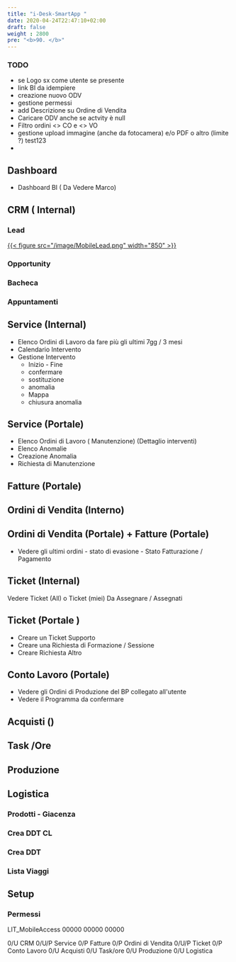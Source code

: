 ```yaml
---
title: "i-Desk-SmartApp "
date: 2020-04-24T22:47:10+02:00
draft: false
weight : 2800
pre: "<b>90. </b>"
---
```



### TODO
- se  Logo sx come utente se presente
- link BI da idempiere
- creazione nuovo ODV
- gestione permessi
- add Descrizione su Ordine di Vendita
- Caricare ODV anche se actvity è null
- Filtro ordini <> CO e <> VO
- gestione upload immagine (anche da fotocamera) e/o PDF o altro (limite ?)
test123
- 


## Dashboard

- Dashboard BI ( Da Vedere Marco)

## CRM ( Internal)

### Lead

[{{< figure src="/image/MobileLead.png"  width="850"  >}}](/image/MobileLead.png)

### Opportunity

### Bacheca

### Appuntamenti

## Service (Internal)

- Elenco Ordini di Lavoro da fare più gli ultimi 7gg / 3 mesi
- Calendario Intervento
- Gestione Intervento 
  - Inizio - Fine
  - confermare
  - sostituzione
  - anomalia
  - Mappa
  - chiusura anomalia
  

## Service (Portale)

- Elenco Ordini di Lavoro ( Manutenzione)
  (Dettaglio interventi)
- Elenco Anomalie
- Creazione Anomalia
- Richiesta di Manutenzione


## Fatture (Portale)

## 

## Ordini di Vendita (Interno)



## Ordini di Vendita (Portale) + Fatture (Portale)

- Vedere gli ultimi ordini - stato di evasione - Stato Fatturazione  / Pagamento


## Ticket (Internal)

Vedere Ticket (All) o Ticket (miei)  Da Assegnare / Assegnati 




## Ticket (Portale )
- Creare un Ticket Supporto
- Creare una Richiesta di Formazione / Sessione
- Creare Richiesta Altro

## Conto Lavoro (Portale)

- Vedere gli Ordini di Produzione del BP collegato all'utente
- Vedere il Programma da confermare 



## Acquisti ()

## Task /Ore

## Produzione

## Logistica 

### Prodotti - Giacenza

### Crea DDT CL

### Crea DDT

### Lista Viaggi




## Setup

### Permessi

LIT_MobileAccess 00000 00000 00000

0/U     CRM
0/U/P   Service
0/P     Fatture
0/P     Ordini di Vendita
0/U/P   Ticket
0/P     Conto Lavoro
0/U     Acquisti
0/U     Task/ore
0/U     Produzione
0/U     Logistica


